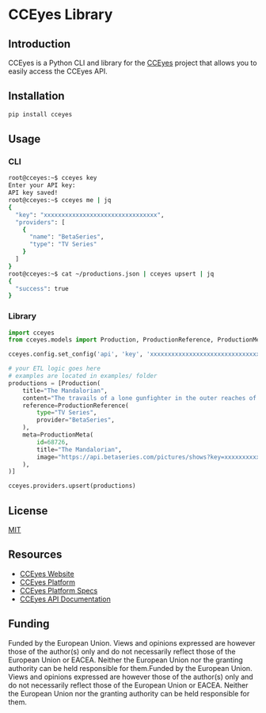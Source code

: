 # CCEyes Library

## Introduction

CCEyes is a Python CLI and library for the [CCEyes](https://cceyes.eu) project that allows you to easily access the CCEyes API.

## Installation

```bash
pip install cceyes
```

## Usage

### CLI

```bash
root@cceyes:~$ cceyes key
Enter your API key:
API key saved! 
root@cceyes:~$ cceyes me | jq
{
  "key": "xxxxxxxxxxxxxxxxxxxxxxxxxxxxxxxx",
  "providers": [
    {
      "name": "BetaSeries",
      "type": "TV Series"
    }
  ]
}
root@cceyes:~$ cat ~/productions.json | cceyes upsert | jq
{
  "success": true
}
```

### Library

```python
import cceyes
from cceyes.models import Production, ProductionReference, ProductionMeta

cceyes.config.set_config('api', 'key', 'xxxxxxxxxxxxxxxxxxxxxxxxxxxxxxxx')

# your ETL logic goes here
# examples are located in examples/ folder
productions = [Production(
    title="The Mandalorian",
    content="The travails of a lone gunfighter in the outer reaches of the galaxy, far from the authority of the New Republic.",
    reference=ProductionReference(
        type="TV Series",
        provider="BetaSeries",
    ),
    meta=ProductionMeta(
        id=68726,
        title="The Mandalorian",
        image="https://api.betaseries.com/pictures/shows?key=xxxxxxxxxxxxxxxxxxxxxxxxxxxxxxxx&id=68726",
    ),
)]

cceyes.providers.upsert(productions)
```

## License

[MIT](https://choosealicense.com/licenses/mit/)

## Resources

- [CCEyes Website](https://cceyes.eu)
- [CCEyes Platform](https://platform.cceyes.eu)
- [CCEyes Platform Specs](https://docs.cceyes.eu)
- [CCEyes API Documentation](https://api.cceyes.eu/docs)

## Funding

Funded by the European Union. Views and opinions expressed are however those of the author(s) only and do not necessarily reflect those of the European Union or EACEA. Neither the European Union nor the granting authority can be held responsible for them.Funded by the European Union. Views and opinions expressed are however those of the author(s) only and do not necessarily reflect those of the European Union or EACEA. Neither the European Union nor the granting authority can be held responsible for them.